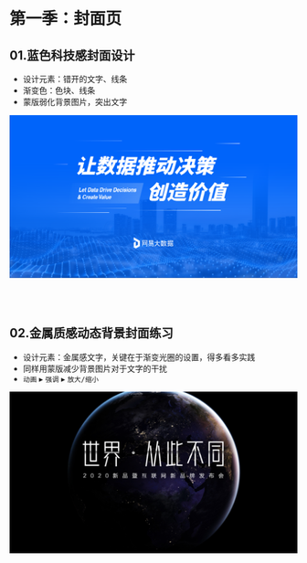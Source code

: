 # 第一季：封面页

## 01.蓝色科技感封面设计

- 设计元素：错开的文字、线条
- 渐变色：色块、线条
- 蒙版弱化背景图片，突出文字

![](./figures/exercise-01-01.png)

<br></br>

## 02.金属质感动态背景封面练习

- 设计元素：金属感文字，关键在于渐变光圈的设置，得多看多实践
- 同样用蒙版减少背景图片对于文字的干扰
- `动画` ▸ `强调` ▸ `放大/缩小`

![](./figures/exercise-01-02.png)

<br></br>
